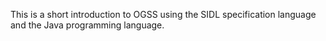 This is a short introduction to OGSS using the SIDL specification language and the Java programming language.

